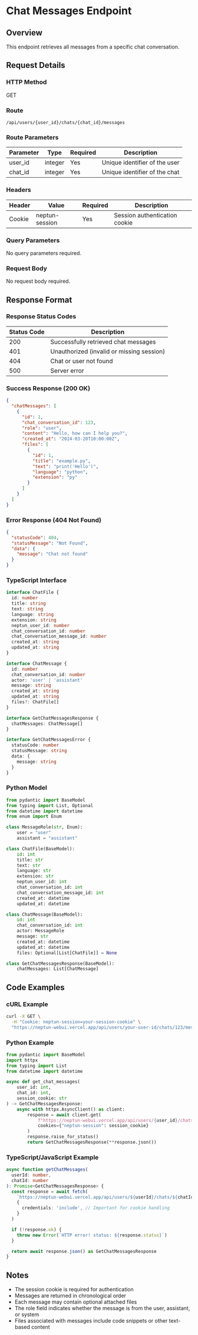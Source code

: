 # Chat Messages Endpoint

## Overview

This endpoint retrieves all messages from a specific chat conversation.

## Request Details

### HTTP Method

GET

### Route

`/api/users/{user_id}/chats/{chat_id}/messages`

### Route Parameters

| Parameter | Type    | Required | Description                   |
| --------- | ------- | -------- | ----------------------------- |
| user_id   | integer | Yes      | Unique identifier of the user |
| chat_id   | integer | Yes      | Unique identifier of the chat |

### Headers

| Header | Value          | Required | Description                   |
| ------ | -------------- | -------- | ----------------------------- |
| Cookie | neptun-session | Yes      | Session authentication cookie |

### Query Parameters

No query parameters required.

### Request Body

No request body required.

## Response Format

### Response Status Codes

| Status Code | Description                               |
| ----------- | ----------------------------------------- |
| 200         | Successfully retrieved chat messages      |
| 401         | Unauthorized (invalid or missing session) |
| 404         | Chat or user not found                    |
| 500         | Server error                              |

### Success Response (200 OK)

```json
{
  "chatMessages": [
    {
      "id": 1,
      "chat_conversation_id": 123,
      "role": "user",
      "content": "Hello, how can I help you?",
      "created_at": "2024-03-20T10:00:00Z",
      "files": [
        {
          "id": 1,
          "title": "example.py",
          "text": "print('Hello')",
          "language": "python",
          "extension": "py"
        }
      ]
    }
  ]
}
```

### Error Response (404 Not Found)

```json
{
  "statusCode": 404,
  "statusMessage": "Not Found",
  "data": {
    "message": "Chat not found"
  }
}
```

### TypeScript Interface

```typescript
interface ChatFile {
  id: number
  title: string
  text: string
  language: string
  extension: string
  neptun_user_id: number
  chat_conversation_id: number
  chat_conversation_message_id: number
  created_at: string
  updated_at: string
}

interface ChatMessage {
  id: number
  chat_conversation_id: number
  actor: 'user' | 'assistant'
  message: string
  created_at: string
  updated_at: string
  files?: ChatFile[]
}

interface GetChatMessagesResponse {
  chatMessages: ChatMessage[]
}

interface GetChatMessagesError {
  statusCode: number
  statusMessage: string
  data: {
    message: string
  }
}
```

### Python Model

```python
from pydantic import BaseModel
from typing import List, Optional
from datetime import datetime
from enum import Enum

class MessageRole(str, Enum):
    user = "user"
    assistant = "assistant"

class ChatFile(BaseModel):
    id: int
    title: str
    text: str
    language: str
    extension: str
    neptun_user_id: int
    chat_conversation_id: int
    chat_conversation_message_id: int
    created_at: datetime
    updated_at: datetime

class ChatMessage(BaseModel):
    id: int
    chat_conversation_id: int
    actor: MessageRole
    message: str
    created_at: datetime
    updated_at: datetime
    files: Optional[List[ChatFile]] = None

class GetChatMessagesResponse(BaseModel):
    chatMessages: List[ChatMessage]
```

## Code Examples

### cURL Example

```bash
curl -X GET \
  -H "Cookie: neptun-session=your-session-cookie" \
  "https://neptun-webui.vercel.app/api/users/your-user-id/chats/123/messages"
```

### Python Example

```python
from pydantic import BaseModel
import httpx
from typing import List
from datetime import datetime

async def get_chat_messages(
    user_id: int,
    chat_id: int,
    session_cookie: str
) -> GetChatMessagesResponse:
    async with httpx.AsyncClient() as client:
        response = await client.get(
            f"https://neptun-webui.vercel.app/api/users/{user_id}/chats/{chat_id}/messages",
            cookies={"neptun-session": session_cookie}
        )
        response.raise_for_status()
        return GetChatMessagesResponse(**response.json())
```

### TypeScript/JavaScript Example

```typescript
async function getChatMessages(
  userId: number,
  chatId: number
): Promise<GetChatMessagesResponse> {
  const response = await fetch(
    `https://neptun-webui.vercel.app/api/users/${userId}/chats/${chatId}/messages`,
    {
      credentials: 'include', // Important for cookie handling
    }
  )

  if (!response.ok) {
    throw new Error(`HTTP error! status: ${response.status}`)
  }

  return await response.json() as GetChatMessagesResponse
}
```

## Notes

- The session cookie is required for authentication
- Messages are returned in chronological order
- Each message may contain optional attached files
- The role field indicates whether the message is from the user, assistant, or system
- Files associated with messages include code snippets or other text-based content
